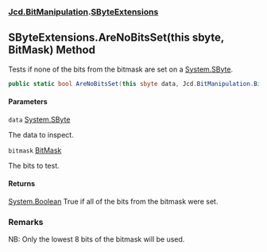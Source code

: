 ### [Jcd.BitManipulation](Jcd.BitManipulation.md 'Jcd.BitManipulation').[SByteExtensions](Jcd.BitManipulation.SByteExtensions.md 'Jcd.BitManipulation.SByteExtensions')

## SByteExtensions.AreNoBitsSet(this sbyte, BitMask) Method

Tests if none of the bits from the bitmask are set on a [System.SByte](https://docs.microsoft.com/en-us/dotnet/api/System.SByte 'System.SByte').

```csharp
public static bool AreNoBitsSet(this sbyte data, Jcd.BitManipulation.BitMask bitmask);
```

#### Parameters

<a name='Jcd.BitManipulation.SByteExtensions.AreNoBitsSet(thissbyte,Jcd.BitManipulation.BitMask).data'></a>

`data` [System.SByte](https://docs.microsoft.com/en-us/dotnet/api/System.SByte 'System.SByte')

The data to inspect.

<a name='Jcd.BitManipulation.SByteExtensions.AreNoBitsSet(thissbyte,Jcd.BitManipulation.BitMask).bitmask'></a>

`bitmask` [BitMask](Jcd.BitManipulation.BitMask.md 'Jcd.BitManipulation.BitMask')

The bits to test.

#### Returns

[System.Boolean](https://docs.microsoft.com/en-us/dotnet/api/System.Boolean 'System.Boolean')
True if all of the bits from the bitmask were set.

### Remarks

NB: Only the lowest 8 bits of the bitmask will be used.